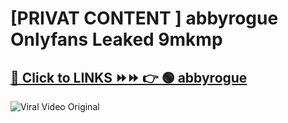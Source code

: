 
 # [PRIVAT CONTENT ] abbyrogue Onlyfans Leaked 9mkmp

## <h2><a href="https://clipsfans.com/abbyrogue&ref=git">🔗 Click to LINKS ⏩⏩ 👉 🟢 abbyrogue </a></h2>

<a href="https://clipsfans.com/abbyrogue&ref=git" rel="nofollow" data-target="animated-image.originalLink"><img src="https://i.ibb.co.com/xMMVF88/686577567.gif" alt="Viral Video Original" style="max-width: 100%; display: inline-block;" data-target="animated-image.originalImage"></a>

